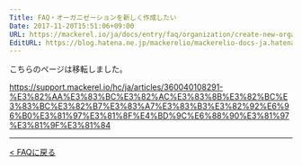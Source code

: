```yaml
---
Title: FAQ・オーガニゼーションを新しく作成したい
Date: 2017-11-20T15:51:06+09:00
URL: https://mackerel.io/ja/docs/entry/faq/organization/create-new-organization
EditURL: https://blog.hatena.ne.jp/mackerelio/mackerelio-docs-ja.hatenablog.mackerel.io/atom/entry/8599973812319466291
---
```


こちらのページは移転しました。

https://support.mackerel.io/hc/ja/articles/360040108291-%E3%82%AA%E3%83%BC%E3%82%AC%E3%83%8B%E3%82%BC%E3%83%BC%E3%82%B7%E3%83%A7%E3%83%B3%E3%82%92%E6%96%B0%E3%81%97%E3%81%8F%E4%BD%9C%E6%88%90%E3%81%97%E3%81%9F%E3%81%84

---

[< FAQに戻る](https://mackerel.io/ja/docs/entry/faq)
